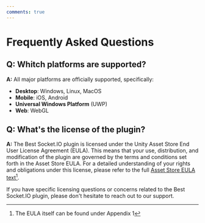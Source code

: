 ```yaml
---
comments: true
---
```


# Frequently Asked Questions

## Q: **Whitch platforms are supported?**

**A:** All major platforms are officially supported, specifically:

- **Desktop**: Windows, Linux, MacOS
- **Mobile**: iOS, Android
- **Universal Windows Platform** (UWP)
- **Web**: WebGL

## Q: **What's the license of the plugin?**

**A:** The Best Socket.IO plugin is licensed under the Unity Asset Store End User License Agreement (EULA). This means that your use, distribution, and modification of the plugin are governed by the terms and conditions set forth in the Asset Store EULA. For a detailed understanding of your rights and obligations under this license, please refer to the full [Asset Store EULA text](https://unity.com/legal/as-terms)[^1].

If you have specific licensing questions or concerns related to the Best Socket.IO plugin, please don't hesitate to reach out to our support.

[^1]: The EULA itself can be found under Appendix 1